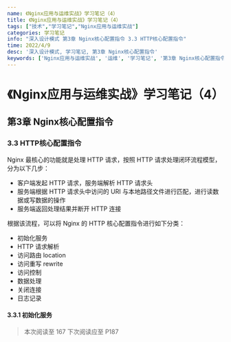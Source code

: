 ```yaml
---
name: 《Nginx应用与运维实战》学习笔记（4）
title: 《Nginx应用与运维实战》学习笔记（4）
tags: ["技术","学习笔记","Nginx应用与运维实战"]
categories: 学习笔记
info: "深入设计模式 第3章 Nginx核心配置指令 3.3 HTTP核心配置指令"
time: 2022/4/9
desc: '深入设计模式, 学习笔记, 第3章 Nginx核心配置指令'
keywords: ['Nginx应用与运维实战', '运维', '学习笔记', '第3章 Nginx核心配置指令']
---
```


# 《Nginx应用与运维实战》学习笔记（4）

## 第3章 Nginx核心配置指令

### 3.3 HTTP核心配置指令

Nginx 最核心的功能就是处理 HTTP 请求，按照 HTTP 请求处理闭环流程模型，分为以下几步：

- 客户端发起 HTTP 请求，服务端解析 HTTP 请求头
- 服务端根据 HTTP 请求头中访问的 URI 与本地路径文件进行匹配，进行读数据或写数据的操作
- 服务端返回处理结果并断开 HTTP 连接

根据该流程，可以将 Nginx 的 HTTP 核心配置指令进行如下分类：

- 初始化服务
- HTTP 请求解析
- 访问路由 location
- 访问重写 rewrite
- 访问控制
- 数据处理
- 关闭连接
- 日志记录

#### 3.3.1 初始化服务







> 本次阅读至 167 下次阅读应至 P187

